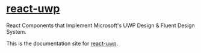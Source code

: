 # [react-uwp](http://myxvisual.github.io/react-uwp/)
React Components that Implement Microsoft's UWP Design & Fluent Design System.

This is the documentation site for [react-uwp](http://myxvisual.github.io/react-uwp/).
